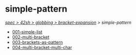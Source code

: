 # simple-pattern

*[spec > 42sh > globbing > bracket-expansion](..) > simple-pattern*

* [001-simple-list](./001-simple-list)
* [002-multi-bracket](./002-multi-bracket)
* [003-brackets-as-pattern](./003-brackets-as-pattern)
* [004-multi-bracket-multi-char](./004-multi-bracket-multi-char)
